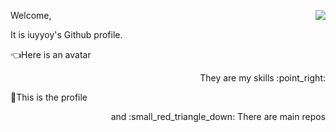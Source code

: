 Welcome, <img align="right" src="https://github-readme-stats.vercel.app/api/top-langs/?username=iuyoy&hide=c%2B%2B">

It is iuyyoy's Github profile.

:point_left:Here is an avatar

<p align="right">They are my skills :point_right:</p>

📌This is the profile

<p align="right">and :small_red_triangle_down: There are main repos</p>

